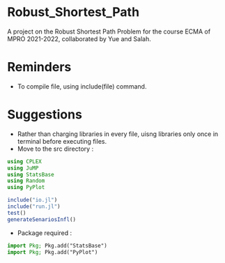 # Robust_Shortest_Path
 A project on the Robust Shortest Path Problem for the course ECMA of MPRO 2021-2022, collaborated by Yue and Salah.



# Reminders

* To compile file, using include(file) command.


# Suggestions

* Rather than charging libraries in every file, uisng libraries only once in terminal before executing files. 
* Move to the src directory : 
  
```julia
using CPLEX 
using JuMP
using StatsBase
using Random
using PyPlot

include("io.jl")
include("run.jl")
test() 
generateSenariosInfl()

```

* Package required : 
  
```julia
import Pkg; Pkg.add("StatsBase")
import Pkg; Pkg.add("PyPlot")
```